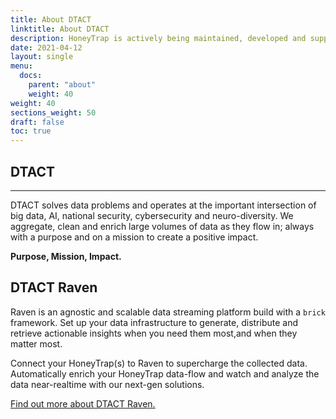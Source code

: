 ```yaml
---
title: About DTACT
linktitle: About DTACT
description: HoneyTrap is actively being maintained, developed and supported by[ DTACT](https://dtact.com/).
date: 2021-04-12
layout: single
menu:
  docs:
    parent: "about"
    weight: 40
weight: 40
sections_weight: 50
draft: false
toc: true
---
```


## DTACT

<hr>
DTACT solves data problems and operates at the important intersection of big data, AI, national security, cybersecurity and neuro-diversity. We aggregate, clean and enrich large volumes of data as they flow in; always with a purpose and on a mission to create a positive impact.

**Purpose, Mission, Impact.**

## DTACT Raven

Raven is an agnostic and scalable data streaming platform build with a `brick` framework. Set up your data infrastructure to generate, distribute and retrieve actionable insights when you need them most,and when they matter most.

Connect your HoneyTrap(s) to Raven to supercharge the collected data. Automatically enrich your HoneyTrap data-flow and watch and analyze the data near-realtime with our next-gen solutions.

[Find out more about DTACT Raven.](https://dtact.com/solutions#content)
